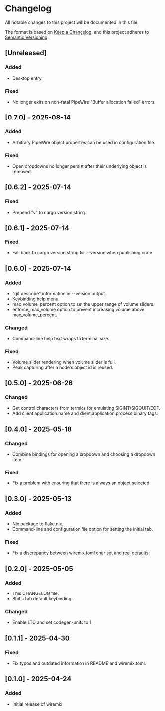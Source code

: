 # Changelog

All notable changes to this project will be documented in this file.

The format is based on [Keep a Changelog](https://keepachangelog.com/en/1.1.0/),
and this project adheres to [Semantic Versioning](https://semver.org/spec/v2.0.0.html).

## [Unreleased]

### Added

- Desktop entry.

### Fixed

- No longer exits on non-fatal PipeWire "Buffer allocation failed" errors.

## [0.7.0] - 2025-08-14

### Added

- Arbitrary PipeWire object properties can be used in configuration file.

### Fixed

- Open dropdowns no longer persist after their underlying object is removed.

## [0.6.2] - 2025-07-14

### Fixed

- Prepend "v" to cargo version string.

## [0.6.1] - 2025-07-14

### Fixed

- Fall back to cargo version string for --version when publishing crate.

## [0.6.0] - 2025-07-14

### Added

- "git describe" information in --version output.
- Keybinding help menu.
- max_volume_percent option to set the upper range of volume sliders.
- enforce_max_volume option to prevent increasing volume above
  max_volume_percent.

### Changed

- Command-line help text wraps to terminal size.

### Fixed

- Volume slider rendering when volume slider is full.
- Peak capturing after a node's object id is reused.

## [0.5.0] - 2025-06-26

### Changed

- Get control characters from termios for emulating SIGINT/SIGQUIT/EOF.
- Add client:application.name and client:application.process.binary tags.

## [0.4.0] - 2025-05-18

### Changed

- Combine bindings for opening a dropdown and choosing a dropdown item.

### Fixed

- Fix a problem with ensuring that there is always an object selected.

## [0.3.0] - 2025-05-13

### Added

- Nix package to flake.nix.
- Command-line and configuration file option for setting the initial tab.

### Fixed

- Fix a discrepancy between wiremix.toml char set and real defaults.

## [0.2.0] - 2025-05-05

### Added

- This CHANGELOG file.
- Shift+Tab default keybinding.

### Changed

- Enable LTO and set codegen-units to 1.

## [0.1.1] - 2025-04-30

### Fixed

- Fix typos and outdated information in README and wiremix.toml.

## [0.1.0] - 2025-04-24

### Added

- Initial release of wiremix.
